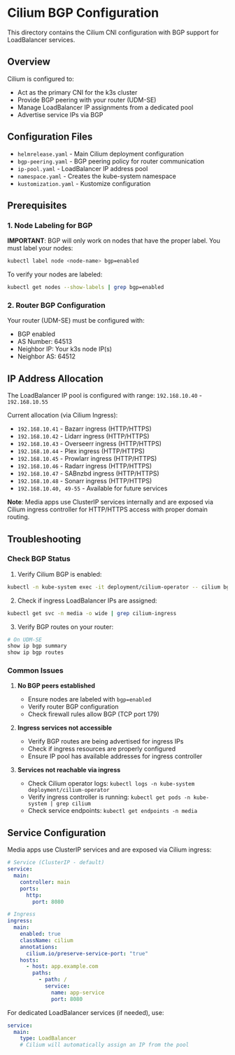 # Cilium BGP Configuration

This directory contains the Cilium CNI configuration with BGP support for LoadBalancer services.

## Overview

Cilium is configured to:
- Act as the primary CNI for the k3s cluster
- Provide BGP peering with your router (UDM-SE)
- Manage LoadBalancer IP assignments from a dedicated pool
- Advertise service IPs via BGP

## Configuration Files

- `helmrelease.yaml` - Main Cilium deployment configuration
- `bgp-peering.yaml` - BGP peering policy for router communication
- `ip-pool.yaml` - LoadBalancer IP address pool
- `namespace.yaml` - Creates the kube-system namespace
- `kustomization.yaml` - Kustomize configuration

## Prerequisites

### 1. Node Labeling for BGP

**IMPORTANT**: BGP will only work on nodes that have the proper label. You must label your nodes:

```bash
kubectl label node <node-name> bgp=enabled
```

To verify your nodes are labeled:
```bash
kubectl get nodes --show-labels | grep bgp=enabled
```

### 2. Router BGP Configuration

Your router (UDM-SE) must be configured with:
- BGP enabled
- AS Number: 64513
- Neighbor IP: Your k3s node IP(s)
- Neighbor AS: 64512

## IP Address Allocation

The LoadBalancer IP pool is configured with range: `192.168.10.40` - `192.168.10.55`

Current allocation (via Cilium Ingress):
- `192.168.10.41` - Bazarr ingress (HTTP/HTTPS)
- `192.168.10.42` - Lidarr ingress (HTTP/HTTPS)
- `192.168.10.43` - Overseerr ingress (HTTP/HTTPS)
- `192.168.10.44` - Plex ingress (HTTP/HTTPS)
- `192.168.10.45` - Prowlarr ingress (HTTP/HTTPS)
- `192.168.10.46` - Radarr ingress (HTTP/HTTPS)
- `192.168.10.47` - SABnzbd ingress (HTTP/HTTPS)
- `192.168.10.48` - Sonarr ingress (HTTP/HTTPS)
- `192.168.10.40, 49-55` - Available for future services

**Note**: Media apps use ClusterIP services internally and are exposed via Cilium ingress controller for HTTP/HTTPS access with proper domain routing.

## Troubleshooting

### Check BGP Status

1. Verify Cilium BGP is enabled:
```bash
kubectl -n kube-system exec -it deployment/cilium-operator -- cilium bgp peers
```

2. Check if ingress LoadBalancer IPs are assigned:
```bash
kubectl get svc -n media -o wide | grep cilium-ingress
```

3. Verify BGP routes on your router:
```bash
# On UDM-SE
show ip bgp summary
show ip bgp routes
```

### Common Issues

1. **No BGP peers established**
   - Ensure nodes are labeled with `bgp=enabled`
   - Verify router BGP configuration
   - Check firewall rules allow BGP (TCP port 179)

2. **Ingress services not accessible**
   - Verify BGP routes are being advertised for ingress IPs
   - Check if ingress resources are properly configured
   - Ensure IP pool has available addresses for ingress controller

3. **Services not reachable via ingress**
   - Check Cilium operator logs: `kubectl logs -n kube-system deployment/cilium-operator`
   - Verify ingress controller is running: `kubectl get pods -n kube-system | grep cilium`
   - Check service endpoints: `kubectl get endpoints -n media`

## Service Configuration

Media apps use ClusterIP services and are exposed via Cilium ingress:

```yaml
# Service (ClusterIP - default)
service:
  main:
    controller: main
    ports:
      http:
        port: 8080

# Ingress
ingress:
  main:
    enabled: true
    className: cilium
    annotations:
      cilium.io/preserve-service-port: "true"
    hosts:
      - host: app.example.com
        paths:
          - path: /
            service:
              name: app-service
              port: 8080
```

For dedicated LoadBalancer services (if needed), use:
```yaml
service:
  main:
    type: LoadBalancer
    # Cilium will automatically assign an IP from the pool
```